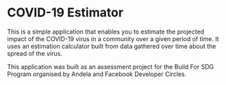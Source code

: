 # COVID-19 Estimator

This is a simple application that enables you to estimate the projected impact of the COVID-19 virus in a community over a given period of time. It uses an estimation calculator built from data gathered over time about the spread of the virus.

This application was built as an assessment project for the Build For SDG Program organised by Andela and Facebook Developer Circles.